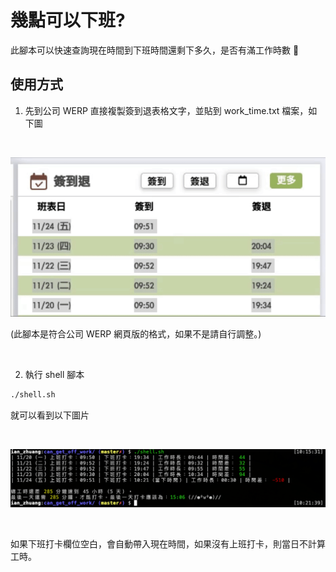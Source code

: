 # 幾點可以下班?

此腳本可以快速查詢現在時間到下班時間還剩下多久，是否有滿工作時數 🤣

## 使用方式

1.  先到公司 WERP 直接複製簽到退表格文字，並貼到 work_time.txt 檔案，如下圖

<br>

![圖片](https://raw.githubusercontent.com/880831ian/can_get_off_work/master/images/1.gif)

(此腳本是符合公司 WERP 網頁版的格式，如果不是請自行調整。)

<br>

2. 執行 shell 腳本

```bash
./shell.sh
```

就可以看到以下圖片

<br>

![圖片](https://raw.githubusercontent.com/880831ian/can_get_off_work/master/images/2.png)

<br>

如果下班打卡欄位空白，會自動帶入現在時間，如果沒有上班打卡，則當日不計算工時。
